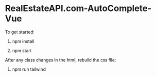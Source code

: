 # RealEstateAPI.com-AutoComplete-Vue

To get started:

1. npm install

2. npm start

After any class changes in the html, rebuild the css file:

1. npm run tailwind
